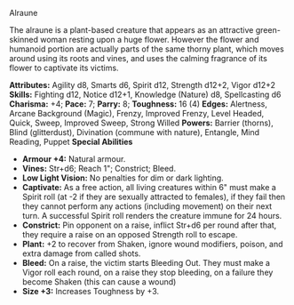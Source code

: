 Alraune

The alraune is a plant-based creature that appears as an attractive
green-skinned woman resting upon a huge flower. However the flower and
humanoid portion are actually parts of the same thorny plant, which
moves around using its roots and vines, and uses the calming fragrance
of its flower to captivate its victims.

**Attributes:** Agility d8, Smarts d6, Spirit d12, Strength d12+2, Vigor
d12+2
**Skills:** Fighting d12, Notice d12+1, Knowledge (Nature) d8,
Spellcasting d6
**Charisma:** +4; **Pace:** 7; **Parry:** 8; **Toughness:** 16 (4)
**Edges:** Alertness, Arcane Background (Magic), Frenzy, Improved
Frenzy, Level Headed, Quick, Sweep, Improved Sweep, Strong Willed
**Powers:** Barrier (thorns), Blind (glitterdust), Divination (commune
with nature), Entangle, Mind Reading, Puppet
**Special Abilities**
- **Armour +4:** Natural armour.
- **Vines:** Str+d6; Reach 1"; Constrict; Bleed.
- **Low Light Vision:** No penalties for dim or dark lighting.
- **Captivate:** As a free action, all living creatures within 6" must
make a Spirit roll (at -2 if they are sexually attracted to females), if
they fail then they cannot perform any actions (including movement) on
their next turn. A successful Spirit roll renders the creature immune
for 24 hours.
- **Constrict:** Pin opponent on a raise, inflict Str+d6 per round after
that, they require a raise on an opposed Strength roll to escape.
- **Plant:** +2 to recover from Shaken, ignore wound modifiers, poison,
and extra damage from called shots.
- **Bleed:** On a raise, the victim starts Bleeding Out. They must make
a Vigor roll each round, on a raise they stop bleeding, on a failure
they become Shaken (this can cause a wound)
- **Size +3:** Increases Toughness by +3.

